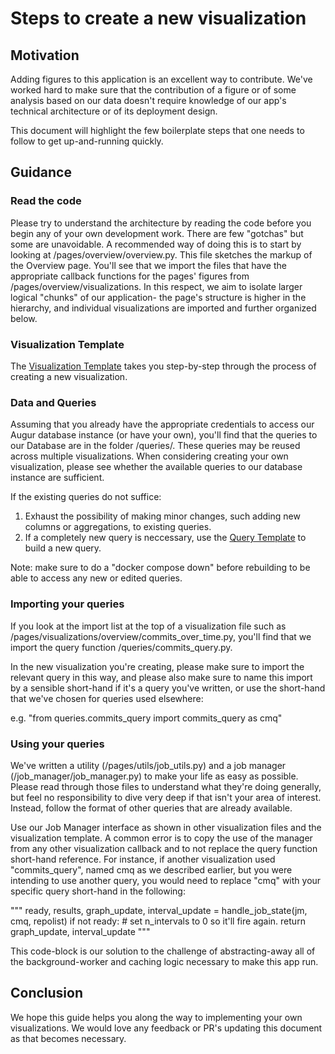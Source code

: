 # Steps to create a new visualization

## Motivation

Adding figures to this application is an excellent way to contribute.
We've worked hard to make sure that the contribution of a figure
or of some analysis based on our data doesn't require knowledge of our app's
technical architecture or of its deployment design.

This document will highlight the few boilerplate steps that one needs to follow
to get up-and-running quickly.

## Guidance

### Read the code

Please try to understand the architecture by reading the code before you begin
any of your own development work. There are few "gotchas" but some are unavoidable.
A recommended way of doing this is to start by looking at /pages/overview/overview.py.
This file sketches the markup of the Overview page. You'll see that we import
the files that have the appropriate callback functions for the pages' figures from
/pages/overview/visualizations. In this respect, we aim to isolate larger logical
"chunks" of our application- the page's structure is higher in the hierarchy, and
individual visualizations are imported and further organized below.

### Visualization Template

The [Visualization Template](https://github.com/oss-aspen/8Knot/blob/dev/pages/visualization_template/viz_template.py) takes you step-by-step through the process of creating a new visualization.

### Data and Queries

Assuming that you already have the appropriate credentials to access our Augur
database instance (or have your own), you'll find that the queries to our
Database are in the folder /queries/. These queries may be reused across multiple
visualizations. When considering creating your own visualization, please
see whether the available queries to our database instance are sufficient.

If the existing queries do not suffice:
1. Exhaust the possibility of making minor changes, such adding
new columns or aggregations, to existing queries.
2. If a completely new query is neccessary, use the [Query Template](https://github.com/oss-aspen/8Knot/blob/dev/queries/query_template.py)
to build a new query.

Note: make sure to do a "docker compose down" before rebuilding to be able to access any new or edited queries.

### Importing your queries

If you look at the import list at the top of a visualization file such as
/pages/visualizations/overview/commits\_over\_time.py, you'll find that we
import the query function /queries/commits\_query.py.

In the new visualization you're creating, please make sure to import the relevant
query in this way, and please also make sure to name this import by a sensible
short-hand if it's a query you've written, or use the short-hand that we've chosen
for queries used elsewhere:

e.g. "from queries.commits\_query import commits\_query as cmq"

### Using your queries

We've written a utility (/pages/utils/job\_utils.py) and a job manager
(/job\_manager/job\_manager.py) to make your life as easy as possible. Please
read through those files to understand what they're doing generally, but
feel no responsibility to dive very deep if that isn't your area of interest.
Instead, follow the format of other queries that are already available.

Use our Job Manager interface as shown in other visualization files and the visualization template. A common error
is to copy the use of the manager from any other visualization callback and to not
replace the query function short-hand reference. For instance, if another visualization used
"commits\_query", named cmq as we described earlier, but you were intending to use
another query, you would need to replace "cmq" with your specific query short-hand in the following:

"""
ready, results, graph\_update, interval\_update = handle\_job\_state(jm, cmq, repolist)
if not ready:
    # set n_intervals to 0 so it'll fire again.
    return graph_update, interval_update
"""

This code-block is our solution to the challenge of abstracting-away all of the
background-worker and caching logic necessary to make this app run.

## Conclusion

We hope this guide helps you along the way to implementing your own visualizations. We would love
any feedback or PR's updating this document as that becomes necessary.
